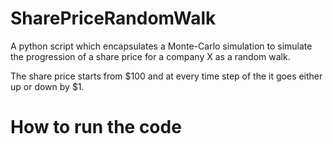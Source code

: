# SharePriceRandomWalk
A python script which encapsulates a Monte-Carlo simulation to simulate the progression of a share price for a company X as a random walk.

The share price starts from $100 and at every time step of the it goes either up or down by $1. 

# How to run the code
